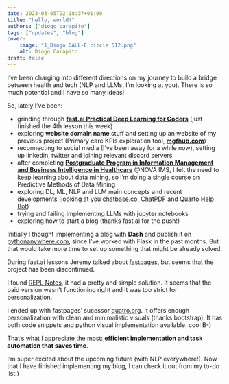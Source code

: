 ```yaml
---
date: 2023-03-05T22:18:37+01:00
title: "hello, world!"
authors: ["diogo carapito"]
tags: ["updates", "blog"]
cover:
    image: "1_Diogo DALL-E circle 512.png"
    alt: Diogo Carapito
draft: false
---
```


I’ve been charging into different directions on my journey to build a bridge between health and tech (NLP and LLMs, I’m looking at you).
There is so much potential and I have so many ideas!

So, lately I’ve been:
- grinding through **[fast.ai Practical Deep Learning for Coders](https://www.youtube.com/watch?v=8SF_h3xF3cE&list=PLfYUBJiXbdtSvpQjSnJJ_PmDQB_VyT5iU)** (just finished the 4th lesson this week)
- exploring **website domain name** stuff and setting up an website of my previous project (Primary care KPIs exploration tool, **[mgfhub.com](mgfhub.com)**)
- reconnecting to social media (I’ve been away for a while now), setting up linkedin, twitter and joining relevant discord servers
- after completing **[Postgraduate Program in Information Management and Business Intelligence in Healthcare](https://www.novaims.unl.pt/en/education/programs/postgraduate-programs-and-master-degree-programs/postgraduate-program-in-information-management-and-business-intelligence-in-healthcare/)** @NOVA IMS, I felt the need to keep learning about data mining, so i’m doing a single course on Predictive Methods of Data Mining
- exploring DL, ML, NLP and LLM main concepts and recent developments (looking at you [chatbase.co](https://www.chatbase.co/), [ChatPDF](https://www.chatpdf.com/) and [Quarto Help Bot](https://quarto-bot.onrender.com/))
- trying and failing implementing LLMs with jupyter notebooks
- exploring how to start a blog (thanks fast.ai for the push!)

Initially I thought implementing a blog with **Dash** and publish it on [pythonanywhere.com](https://www.pythonanywhere.com/), since I’ve worked with Flask in the past months.
But that would take more time to set up something that might be already solved.

During fast.ai lessons Jeremy talked about [fastpages](https://github.com/fastai/fastpages), but seems that the project has been discontinued.

I found [REPL Notes](https://replnotes.com/), it had a pretty and simple solution.
It seems that the paid version wasn’t functioning right and it was too strict for personalization.

I ended up with fastpages’ sucessor [quatro.org](https://quarto.org/).
It offers enough personalization with clean and minimalistic visuals (thanks bootstrap).
It has both code snippets and python visual implementation available.
cool B-)

That’s what I appreciate the most: **efficient implementation and task automation that saves time**.

I’m super excited about the upcoming future (with NLP everywhere!).
Now that I have finished implementing my blog, I can check it out from my to-do list:)
